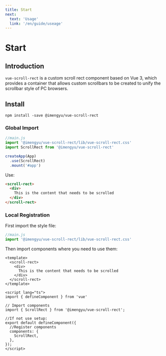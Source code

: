 ```yaml
---
title: Start
next:
  text: 'Usage'
  link: '/en/guide/useage'
---
```


# Start

## Introduction

`vue-scroll-rect` is a custom scroll rect component based on Vue 3, which provides a container that allows custom scrollbars to be created to unify the scrollbar style of PC browsers.

## Install

```shell
npm install -save @imengyu/vue-scroll-rect
```

### Global Import

```js
//main.js
import '@imengyu/vue-scroll-rect/lib/vue-scroll-rect.css'
import ScrollRect from '@imengyu/vue-scroll-rect'

createApp(App)
  .use(ScrollRect)
  .mount('#app')  
```

Use: 

```html
<scroll-rect>
  <div>
    This is the content that needs to be scrolled
  </div>
</scroll-rect>
```

### Local Registration

First import the style file:

```js
//main.js
import '@imengyu/vue-scroll-rect/lib/vue-scroll-rect.css'
```

Then import components where you need to use them:

```vue
<template>
  <scroll-rect>
    <div>
      This is the content that needs to be scrolled
    </div>
  </scroll-rect>
</template>

<script lang="ts">
import { defineComponent } from 'vue'

// Import components
import { ScrollRect } from '@imengyu/vue-scroll-rect';

//If not use setup:
export default defineComponent({
  //Register components
  components: {
    ScrollRect,
  },
});
</script>
```
